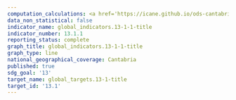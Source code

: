 ```yaml
---
computation_calculations: <a href='https://icane.github.io/ods-cantabria/assets/pdf/13.1.1.1.pdf' target='_blank'>Número de personas muertas directamente atribuido a desastres por cada 100.000 habitantes</a>
data_non_statistical: false
indicator_name: global_indicators.13-1-1-title
indicator_number: 13.1.1
reporting_status: complete
graph_title: global_indicators.13-1-1-title
graph_type: line
national_geographical_coverage: Cantabria
published: true
sdg_goal: '13'
target_name: global_targets.13-1-title
target_id: '13.1'
---
```

